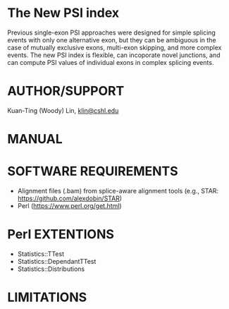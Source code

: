 The New PSI index
=================
Previous single-exon PSI approaches were designed for simple splicing events with only one alternative exon, but they can be ambiguous in the case of mutually exclusive exons, multi-exon skipping, and more complex events. The new PSI index is flexible, can incoporate novel junctions, and can compute PSI values of individual exons in complex splicing events.

AUTHOR/SUPPORT
==============
Kuan-Ting (Woody) Lin, klin@cshl.edu

MANUAL
======

SOFTWARE REQUIREMENTS
==============================
  * Alignment files (.bam) from splice-aware alignment tools (e.g., STAR: https://github.com/alexdobin/STAR)
  * Perl (https://www.perl.org/get.html)

Perl EXTENTIONS
==============================
  * Statistics::TTest
  * Statistics::DependantTTest
  * Statistics::Distributions

LIMITATIONS
===========



